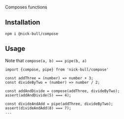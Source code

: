 Composes functions

## Installation

```
npm i @nick-bull/compose
```

## Usage

Note that `compose(a, b) === pipe(b, a)`

```
import {compose, pipe} from 'nick-bull/compose'

const addThree = (number) => number + 3;
const divideByTwo = (number) => number / 2;

const addAndDivide = compose(addThree, divideByTwo);
assert(addAndDivide(5) === 4);

const divideAndAdd = pipe(addThree, divideByTwo);
assert(divideAndAdd(8) === 7);
...
```

